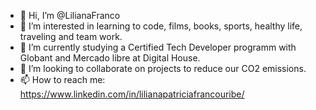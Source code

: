 - 👋 Hi, I’m @LilianaFranco
- 👀 I’m interested in learning to code, films, books, sports, healthy life, traveling and team work.
- 🌱 I’m currently studying a Certified Tech Developer programm with Globant and Mercado libre at Digital House.
- 💞️ I’m looking to collaborate on projects to reduce our CO2 emissions. 
- 📫 How to reach me: https://www.linkedin.com/in/lilianapatriciafrancouribe/

<!---
LilianaFranco/LilianaFranco is a ✨ special ✨ repository because its `README.md` (this file) appears on your GitHub profile.
You can click the Preview link to take a look at your changes.
--->
